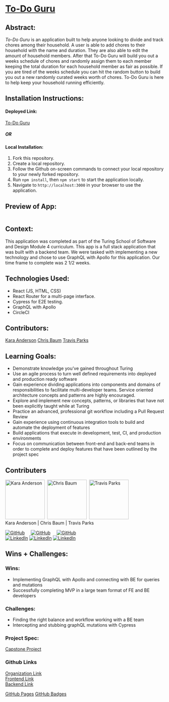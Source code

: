 # [To-Do Guru](https://to-do-guru-ui.vercel.app/)


## Abstract:

[//]: <>

*To-Do Guru* is an application built to help anyone looking to divide and track chores among their household. A user is able to add chores to their household with the name and duration. They are also able to edit the amount of household members. After that To-Do Guru will build you out a weeks schedule of chores and randomly assign them to each member keeping the total duration for each household member as fair as possible. If you are tired of the weeks schedule you can hit the random button to build you out a new randomly curated weeks worth of chores. To-Do Guru is here to help keep your household running efficiently.



## Installation Instructions:

[//]: <>

#### **Deployed Link:**
[To-Do Guru](https://to-do-guru-ui.vercel.app/)

##### OR

#### **Local Installation**:
1. Fork this repository.
1. Create a local repository.
1. Follow the Github on-screen commands to connect your local repository to your newly forked repository.
1. Run `npm install`, then `npm start` to start the application locally.
1. Navigate to `http://localhost:3000` in your browser to use the application. 
  
## Preview of App:

[//]: <>
![]()

## Context:

[//]: <>

This application was completed as part of the Turing School of Software and Design Module 4 curriculum.  This app is a full stack application that was built with a backend team. We were tasked with implementing a new technology and chose to use GraphQL with Apollo for this application. Our time frame to complete was 2 1/2 weeks.

## Technologies Used:

[//]: <>
- React (JS, HTML, CSS)
- React Router for a multi-page interface.
- Cypress for E2E testing.
- GraphQL with Apollo
- CircleCI

## Contributors:

[//]: <>

[Kara Anderson](https://github.com/Kanderson58)
[Chris Baum](https://github.com/qrispi)
[Travis Parks](https://github.com/LeftyLincoln)


## Learning Goals:

[//]: <>

- Demonstrate knowledge you’ve gained throughout Turing
- Use an agile process to turn well defined requirements into deployed and production ready software
- Gain experience dividing applications into components and domains of responsibilities to facilitate multi-developer teams. Service oriented architecture concepts and patterns are highly encouraged.
- Explore and implement new concepts, patterns, or libraries that have not been explicitly taught while at Turing
- Practice an advanced, professional git workflow including a Pull Request Review
- Gain experience using continuous integration tools to build and automate the deployment of features
- Build applications that execute in development, test, CI, and production environments
- Focus on communication between front-end and back-end teams in order to complete and deploy features that have been outlined by the project spec

## Contributers

<img alt="Kara Anderson" width="125" src="https://avatars.githubusercontent.com/u/114871395?v=4"/>&nbsp;  <img alt="Chris Baum" width="125" src="https://avatars.githubusercontent.com/u/24902544?v=4"/>&nbsp;  <img alt="Travis Parks" width="125" src="https://avatars.githubusercontent.com/u/116752855?v=4"/> <br>
Kara Anderson | Chris Baum | Travis Parks <br>

[![GitHub][github-shield]][github-kara]&nbsp;&nbsp;&nbsp;&nbsp; [![GitHub][github-shield]][github-chris]&nbsp;&nbsp;&nbsp;&nbsp; [![GitHub][github-shield]][github-travis] <br>
[![LinkedIn][linkedin-shield]][linkedin-kara] [![LinkedIn][linkedin-shield]][linkedin-chris] [![LinkedIn][linkedin-shield]][linkedin-travis]
  
## Wins + Challenges:

[//]: <>

### Wins:

- Implementing GraphQL with Apollo and connecting with BE for queries and mutations 
- Successfully completing MVP in a large team format of FE and BE developers

### Challenges:

- Finding the right balance and workflow working with a BE team 
- Intercepting and stubbing graphQL mutations with Cypress


### Project Spec: 

[Capstone Project](https://mod4.turing.edu/projects/capstone/)

### Github Links
[Organization Link](https://github.com/to-do-guru) <br>
[Frontend Link](https://github.com/to-do-guru/to-do-guru-ui)<br>
[Backend Link](https://github.com/to-do-guru/to-do-guru-api) 




[github-shield]: https://img.shields.io/badge/GitHub-181717.svg?style=for-the-badge&logo=GitHub&logoColor=white
[github-travis]: https://github.com/LeftyLincoln
[github-kara]: https://github.com/Kanderson58
[github-chris]: https://github.com/qrispi

[linkedin-shield]: https://img.shields.io/badge/-LinkedIn-black.svg?style=for-the-badge&logo=linkedin&colorB=555
[linkedin-travis]: https://www.linkedin.com/in/travis-l-parks/
[linkedin-kara]: https://www.linkedin.com/in/kara-anderson8/
[linkedin-chris]: https://www.linkedin.com/in/c-baum/


[GitHub Pages](https://pages.github.com)
[GitHub Badges](https://home.aveek.io/GitHub-Profile-Badges/)